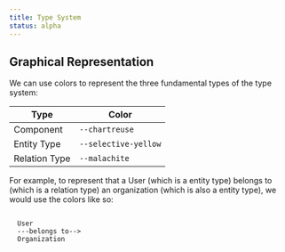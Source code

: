```yaml
---
title: Type System
status: alpha
---
```


## Graphical Representation

We can use colors to represent the three fundamental types of the type system:

| Type          | Color                                                                                                    |
|---------------|----------------------------------------------------------------------------------------------------------|
| Component     | <code style="color: var(--text-1--dark); background: var(--chartreuse);">--chartreuse</code>             |
| Entity Type   | <code style="color: var(--text-1--dark); background: var(--selective-yellow);">--selective-yellow</code> |
| Relation Type | <code style="color: var(--text-1--dark); background: var(--malachite);">--malachite</code>               |

For example, to represent that a User (which is a entity type) belongs to (which is a relation type) an organization
(which is also a entity type), we would use the colors like so:

<code style="color: var(--text-1);">
  <span style="color: var(--text-1--dark); background: var(--selective-yellow);">User</span>  
  ---<span style="color: var(--text-1--dark); background: var(--malachite);">belongs to</span>--&gt;
  <span style="color: var(--text-1--dark); background: var(--selective-yellow);">Organization</span>
</code>
